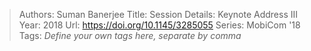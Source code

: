 > Authors: Suman Banerjee
> Title: Session Details: Keynote Address III
> Year: 2018
> Url: https://doi.org/10.1145/3285055
> Series: MobiCom '18
> Tags: *Define your own tags here, separate by comma*